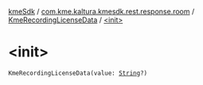[kmeSdk](../../index.md) / [com.kme.kaltura.kmesdk.rest.response.room](../index.md) / [KmeRecordingLicenseData](index.md) / [&lt;init&gt;](./-init-.md)

# &lt;init&gt;

`KmeRecordingLicenseData(value: `[`String`](https://kotlinlang.org/api/latest/jvm/stdlib/kotlin/-string/index.html)`?)`